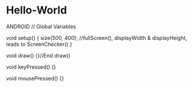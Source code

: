 # Hello-World
ANDROID
// Global Variables

void setup() {
  size(500, 400); //fullScreen(), displayWidth & displayHeight, leads to ScreenChecker()
}

void draw() {}//End draw()

void keyPressed() {}

void mousePressed() {}
